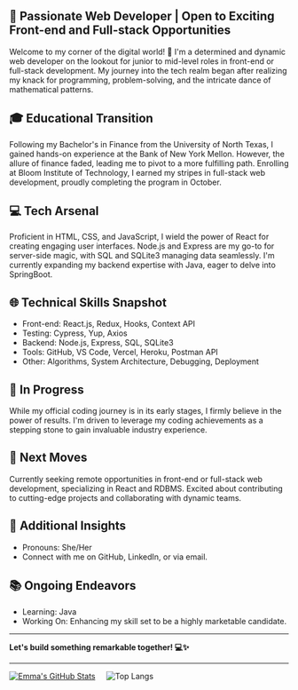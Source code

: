 ## 🚀 Passionate Web Developer | Open to Exciting Front-end and Full-stack Opportunities
Welcome to my corner of the digital world! 👋 I'm a determined and dynamic web developer on the lookout for junior to mid-level roles in front-end or full-stack development. My journey into the tech realm began after realizing my knack for programming, problem-solving, and the intricate dance of mathematical patterns.

## 🎓 Educational Transition
Following my Bachelor's in Finance from the University of North Texas, I gained hands-on experience at the Bank of New York Mellon. However, the allure of finance faded, leading me to pivot to a more fulfilling path. Enrolling at Bloom Institute of Technology, I earned my stripes in full-stack web development, proudly completing the program in October.

## 💻 Tech Arsenal
Proficient in HTML, CSS, and JavaScript, I wield the power of React for creating engaging user interfaces. Node.js and Express are my go-to for server-side magic, with SQL and SQLite3 managing data seamlessly. I'm currently expanding my backend expertise with Java, eager to delve into SpringBoot.

## 🌐 Technical Skills Snapshot

- Front-end: React.js, Redux, Hooks, Context API
- Testing: Cypress, Yup, Axios
- Backend: Node.js, Express, SQL, SQLite3
- Tools: GitHub, VS Code, Vercel, Heroku, Postman API
- Other: Algorithms, System Architecture, Debugging, Deployment
  
## 🌱 In Progress
While my official coding journey is in its early stages, I firmly believe in the power of results. I'm driven to leverage my coding achievements as a stepping stone to gain invaluable industry experience.

## 🚀 Next Moves
Currently seeking remote opportunities in front-end or full-stack web development, specializing in React and RDBMS. Excited about contributing to cutting-edge projects and collaborating with dynamic teams.

## 🌈 Additional Insights

- Pronouns: She/Her
- Connect with me on GitHub, LinkedIn, or via email.
  
## 📚 Ongoing Endeavors

- Learning: Java
- Working On: Enhancing my skill set to be a highly marketable candidate.
<hr/>
  
<b>Let's build something remarkable together! 💻✨</b>
<hr>

[![Emma's GitHub Stats](https://github-readme-stats.vercel.app/api?username=dilemmaemma&show_icons=true)](https://github.com/dilemmaemma) 
&nbsp;
&nbsp;
![Top Langs](https://github-readme-stats.vercel.app/api/top-langs/?username=dilemmaemma&show_icons=true)

<br><br>
